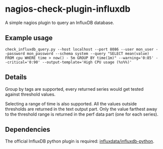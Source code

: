 # nagios-check-plugin-influxdb

A simple nagios plugin to query an InfluxDB database.

## Example usage

	check_influxdb_query.py --host localhost --port 8086 --user mon_user --password mon_password --schema system --query "SELECT mean(value) FROM cpu WHERE time > now() - 5m GROUP BY time(1m)" --warning='0:85' --critical='0:90' --output-template='High CPU usage (%s%%)'

## Details

Group by tags are supported, every returned series would get tested against threshold values.

Selecting a range of time is also supported. All the values outside thresholds are returned in the text output part. Only the value farthest away to the threshold range is returned in the perf data part (one for each series).

## Dependencies

The official InfluxDB python plugin is required: [influxdata/influxdb-python](https://github.com/influxdata/influxdb-python).
